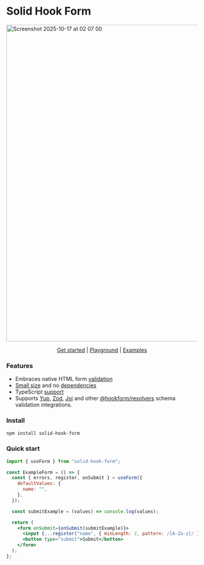 # Solid Hook Form

[<img width="1291" height="834" alt="Screenshot 2025-10-17 at 02 07 00" src="https://github.com/user-attachments/assets/83ec4c9a-60e1-49be-9415-8f8b2df74d53" />](https://solid-hook-form.vercel.app)

<p align="center">
  <a href="https://solid-hook-form.vercel.app/get-started">Get started</a> | 
  <a href="https://solid-hook-form-playground.vercel.app">Playground</a> |
  <a href="https://solid-hook-form.vercel.app/examples">Examples</a> 
</p>

### Features

- Embraces native HTML form [validation](https://solid-hook-form.vercel.app/get-started#apply-validation)
- [Small size](https://bundlephobia.com/package/solid-hook-form@latest) and no [dependencies](./package.json)
- TypeScript [support](https://solid-hook-form.vercel.app/get-started#typescript)
- Supports [Yup](https://github.com/jquense/yup), [Zod](https://github.com/colinhacks/zod), [Joi](https://github.com/hapijs/joi) and other [@hookform/resolvers](https://github.com/react-hook-form/resolvers) schema validation integrations.

### Install

```sh
npm install solid-hook-form
```

### Quick start

```jsx
import { useForm } from "solid-hook-form";

const ExampleForm = () => {
  const { errors, register, onSubmit } = useForm({
    defaultValues: {
      name: "",
    },
  });

  const submitExample = (values) => console.log(values);

  return (
    <form onSubmit={onSubmit(submitExample)}>
      <input {...register("name", { minLength: 2, pattern: /[A-Za-z]/ })} />;
      <button type="submit">Submit</button>
    </form>
  );
};
```
